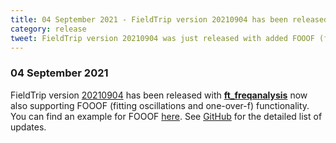 ```yaml
---
title: 04 September 2021 - FieldTrip version 20210904 has been released
category: release
tweet: FieldTrip version 20210904 was just released with added FOOOF (fitting oscillations and one-over-f) functionality! See http://www.fieldtriptoolbox.org/#04-september-2021
---
```


### 04 September 2021

FieldTrip version [20210904](http://github.com/fieldtrip/fieldtrip/releases/tag/20210904) has been released with **[ft_freqanalysis](/reference/ft_freqanalysis)** now also supporting FOOOF (fitting oscillations and one-over-f) functionality. You can find an example for FOOOF [here](/example/fooof). See [GitHub](https://github.com/fieldtrip/fieldtrip/compare/20210825...20210904) for the detailed list of updates.
